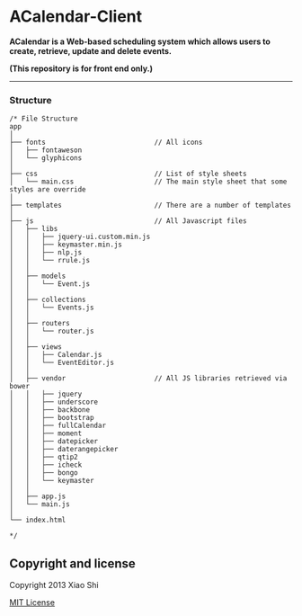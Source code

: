 ACalendar-Client
================

**ACalendar is a Web-based scheduling system which allows users to create, retrieve, update and delete events.**

**(This repository is for front end only.)**

* * * * *

### Structure

```
/* File Structure
app
│
├── fonts                           // All icons
│   ├── fontaweson
│   └── glyphicons
│
├── css                             // List of style sheets
│   └── main.css                    // The main style sheet that some styles are override
│
├── templates                       // There are a number of templates
│
├── js                              // All Javascript files
│   ├── libs
│   │   ├── jquery-ui.custom.min.js
│   │   ├── keymaster.min.js
│   │   ├── nlp.js
│   │   └── rrule.js
│   │
│   ├── models
│   │   └── Event.js
│   │
│   ├── collections
│   │   └── Events.js
│   │
│   ├── routers
│   │   └── router.js
│   │
│   ├── views
│   │   ├── Calendar.js
│   │   └── EventEditor.js
│   │
│   ├── vendor                      // All JS libraries retrieved via bower
│   │   ├── jquery
│   │   ├── underscore
│   │   ├── backbone
│   │   ├── bootstrap
│   │   ├── fullCalendar
│   │   ├── moment
│   │   ├── datepicker
│   │   ├── daterangepicker
│   │   ├── qtip2
│   │   ├── icheck
│   │   ├── bongo
│   │   └── keymaster
│   │
│   ├── app.js
│   └── main.js
│
└── index.html

*/
```

## Copyright and license
Copyright 2013 Xiao Shi

[MIT License](LICENSE)

